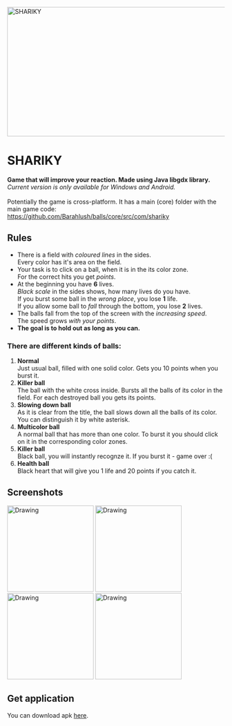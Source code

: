 
<img src="https://github.com/Barahlush/balls/blob/presentation_1/Head.png" alt="SHARIKY" height="300" width="700"/> <br>

# SHARIKY

<b> Game that will improve your reaction. Made using Java libgdx library. </b> <br>
<i>Current version is only available for Windows and Android.</i><br>
<br> Potentially the game is cross-platform. It has a main (core) folder with the main game code:<br>
https://github.com/Barahlush/balls/core/src/com/shariky


## Rules
* There is a field with <i>coloured lines</i> in the sides.
<br> Every color has it's area on the field.
* Your task is to click on a ball, when it is in the its color zone.
<br>For the correct hits you get <i>points</i>.
* At the beginning you have <b>6</b> lives.
<br> <i>Black scale</i> in the sides shows, how many lives do you have.
<br> If you burst some ball in the <i>wrong place</i>, you lose <b>1</b> life.
<br> If you allow some ball to <i>fall</i> through the bottom, you lose <b>2</b> lives.
* The balls fall from the top of the screen with the <i>increasing speed</i>.
<br> The speed grows <i>with your points</i>.
* <b>The goal is to hold out as long as you can.</b>

### There are different kinds of balls:
1) <b>Normal</b>
<br>Just usual ball, filled with one solid color. Gets you 10 points when you burst it.
2) <b>Killer ball</b>
<br>The ball with the white cross inside. Bursts all the balls of its color in the field. For each destroyed ball you gets its points.
3) <b>Slowing down ball</b>
<br>As it is clear from the title, the ball slows down all the balls of its color. You can distinguish it by white asterisk.
4) <b>Multicolor ball</b>
<br>A normal ball that has more than one color. To burst it you should click on it in the corresponding color zones.
5) <b>Killer ball</b>
<br>Black ball, you will instantly recognze it. If you burst it - game over :(
6) <b>Health ball</b>
<br>Black heart that will give you 1 life and 20 points if you catch it.</br>

## Screenshots
<p>
<img src="https://github.com/Barahlush/balls/blob/presentation_1/photo_2017-10-27_23-12-49.jpg" alt="Drawing" width="200" />
<img src="https://github.com/Barahlush/balls/blob/presentation_1/photo_2017-10-27_23-12-53.jpg" alt="Drawing" width="200" />
<img src="https://github.com/Barahlush/balls/blob/presentation_1/photo_2017-10-27_23-12-51.jpg" alt="Drawing" width="200" />
<img src="https://github.com/Barahlush/balls/blob/presentation_1/photo_2017-10-27_23-12-49%20(2).jpg" alt="Drawing" width="200" />
</p>

## Get application
You can download apk <a href="https://github.com/Barahlush/Shariky/raw/presentation_1/Shariky.apk">here</a>.
